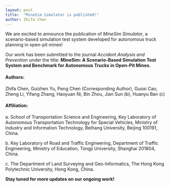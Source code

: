 ```yaml
---
layout: post
title:  "MineSim Simulator is published!"
author: Zhifa Chen
---
```


 
We are excited to announce the publication of *MineSim Simulator*, a scenario-based simulation test system developed for autonomous truck planning in open-pit mines!

Our work has been submitted to the journal *Accident Analysis and Prevention* under the title: **MineSim: A Scenario-Based Simulation Test System and Benchmark for Autonomous Trucks in Open-Pit Mines.**

#### Authors:  
Zhifa Chen, Guizhen Yu, Peng Chen (Corresponding Author), Guoxi Cao, Zheng Li, Yifang Zhang, Haoyuan Ni, Bin Zhou, Jian Sun (b), Huanyu Ban (c)

#### Affiliation:  
a. School of Transportation Science and Engineering, Key Laboratory of Autonomous Transportation Technology for Special Vehicles, Ministry of Industry and Information Technology, Beihang University, Beijing 100191, China.

b. Key Laboratory of Road and Traffic Engineering, Department of Traffic Engineering, Ministry of Education, Tongji University, Shanghai 201804, China.

c. The Department of Land Surveying and Geo-Informatics, The Hong Kong Polytechnic University, Hong Kong, China.

**Stay tuned for more updates on our ongoing work!**